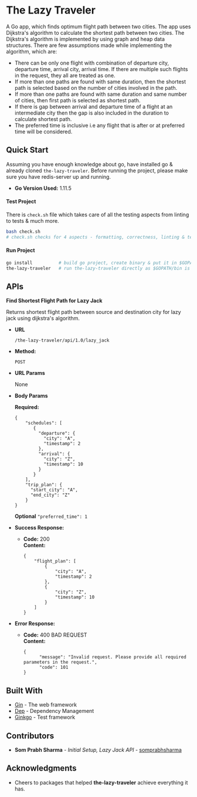
# The Lazy Traveler

A Go app, which finds optimum flight path between two cities.
The app uses Dijkstra's algorithm to calculate the shortest path between two cities.
The Dijkstra's algorithm is implemented by using graph and heap data structures.
There are few assumptions made while implementing the algorithm, which are:
- There can be only one flight with combination of departure city, departure time, arrival city, arrival time. If there are multiple such flights in the request, they all are treated as one.
- If more than one paths are found with same duration, then the shortest path is selected based on the number of cities involved in the path.
- If more than one paths are found with same duration and same number of cities, then first path is selected as shortest path.
- If there is gap between arrival and departure time of a flight at an intermediate city then the gap is also included in the duration to calculate shortest path.
- The preferred time is inclusive i.e any flight that is after or at preferred time will be considered.

**Quick Start**
----

Assuming you have enough knowledge about go, have installed go & already cloned `the-lazy-traveler`.
Before running the project, please make sure you have redis-server up and running.

* **Go Version Used:** 1.11.5

#### Test Project
There is `check.sh` file which takes care of all the testing aspects from linting to tests & much more. 
```sh
bash check.sh
# check.sh checks for 4 aspects - formatting, correctness, linting & tests
```
#### Run Project
```sh
go install          # build go project, create binary & put it in $GOPATH/bin
the-lazy-traveler   # run the-lazy-traveler directly as $GOPATH/bin is already added in $PATH
```

**APIs**
----
**Find Shortest Flight Path for Lazy Jack**

Returns shortest flight path between source and destination city for lazy jack using dijkstra's algorithm.

* **URL**

  `/the-lazy-traveler/api/1.0/lazy_jack`

* **Method:**

  `POST`
  
*  **URL Params**

   None

* **Body Params**

  **Required:**
  ```
  {
      "schedules": [
         {
           "departure": {
             "city": "A",
             "timestamp": 2
           },
           "arrival": {
             "city": "Z",
             "timestamp": 10
           }
         }
      ],
      "trip_plan": {
        "start_city": "A",
        "end_city": "Z"
      }
  }
  ```
  **Optional**
  `"preferred_time": 1`

* **Success Response:**

  * **Code:** 200 <br />
    **Content:**
    ```
    {
        "flight_plan": [
            {
                "city": "A",
                "timestamp": 2
            },
            {
                "city": "Z",
                "timestamp": 10
            }
        ]
    }
    ```
 
* **Error Response:**

  * **Code:** 400 BAD REQUEST <br />
    **Content:**
    ```
    {
          "message": "Invalid request. Please provide all required parameters in the request.",
          "code": 101
    }
    ```

## Built With
* [Gin](https://github.com/gin-gonic/gin) - The web framework
* [Dep](https://github.com/golang/dep) - Dependency Management
* [Ginkgo](https://onsi.github.io/ginkgo/) - Test framework

## Contributors
* **Som Prabh Sharma** - *Initial Setup, Lazy Jack API* - [somprabhsharma](https://github.com/somprabhsharma)

## Acknowledgments
* Cheers to packages that helped **the-lazy-traveler** achieve everything it has. 